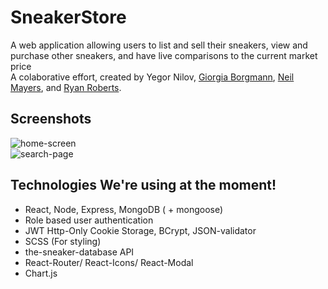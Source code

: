 # SneakerStore

A web application allowing users to list and sell their sneakers, view and purchase other sneakers, and have live comparisons to the current market price
<br />
A colaborative effort, created by Yegor Nilov, [Giorgia Borgmann](https://github.com/GiorgiaBorgmann), [Neil Mayers](https://github.com/NEIL1821), and [Ryan Roberts](https://github.com/Metaphysics0).

## Screenshots
![home-screen](https://imgur.com/HRytg3Y.png "Home Screen")
<br />
![search-page](https://imgur.com/svRjQ9v.png "Search Page")


## Technologies We're using at the moment!

- React, Node, Express, MongoDB ( + mongoose)
- Role based user authentication
- JWT Http-Only Cookie Storage, BCrypt, JSON-validator
- SCSS (For styling)
- the-sneaker-database API
- React-Router/ React-Icons/ React-Modal
- Chart.js
